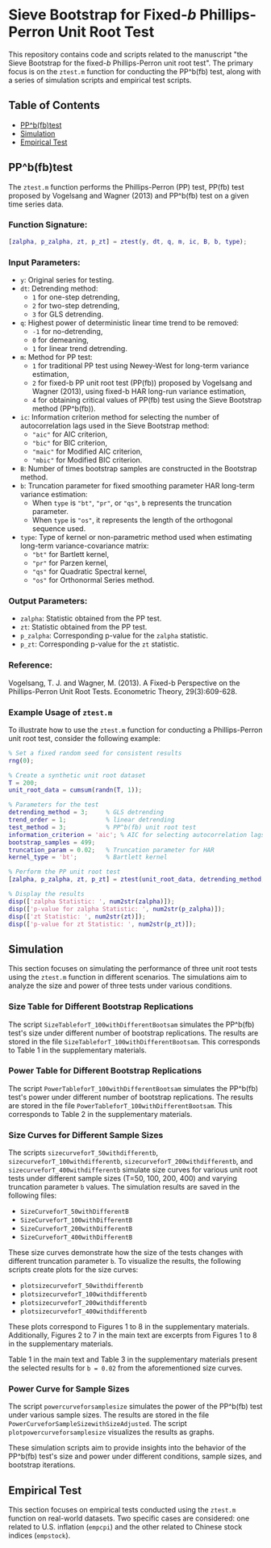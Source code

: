 # Sieve Bootstrap for Fixed-$b$ Phillips-Perron Unit Root Test

This repository contains code and scripts related to the manuscript "the Sieve Bootstrap for the fixed-$b$ Phillips-Perron unit root test". The primary focus is on the `ztest.m` function for conducting the PP^b(fb) test, along with a series of simulation scripts and empirical test scripts.

## Table of Contents

- [PP^b(fb)test](#PP^b(fb)test)
- [Simulation](#simulation)
- [Empirical Test](#empirical-test)


## PP^b(fb)test


The `ztest.m` function performs the Phillips-Perron (PP) test, PP(fb) test proposed by Vogelsang and Wagner (2013) and PP^b(fb) test on a given time series data.

### Function Signature:

```matlab
[zalpha, p_zalpha, zt, p_zt] = ztest(y, dt, q, m, ic, B, b, type);
```
### Input Parameters:

- `y`: Original series for testing.
- `dt`: Detrending method:
  - `1` for one-step detrending,
  - `2` for two-step detrending,
  - `3` for GLS detrending.
- `q`: Highest power of deterministic linear time trend to be removed:
  - `-1` for no-detrending,
  - `0` for demeaning,
  - `1` for linear trend detrending.
- `m`: Method for PP test:
  - `1` for traditional PP test using Newey-West for long-term variance estimation,
  - `2` for fixed-b PP unit root test (PP(fb)) proposed by Vogelsang and Wagner (2013), using fixed-b HAR long-run variance estimation,
  - `4` for obtaining critical values of PP(fb) test using the Sieve Bootstrap method (PP^b(fb)).
- `ic`: Information criterion method for selecting the number of autocorrelation lags used in the Sieve Bootstrap method:
  - `"aic"` for AIC criterion,
  - `"bic"` for BIC criterion,
  - `"maic"` for Modified AIC criterion,
  - `"mbic"` for Modified BIC criterion.
- `B`: Number of times bootstrap samples are constructed in the Bootstrap method.
- `b`: Truncation parameter for fixed smoothing parameter HAR long-term variance estimation:
  - When `type` is `"bt"`, `"pr"`, or `"qs"`, `b` represents the truncation parameter.
  - When `type` is `"os"`, it represents the length of the orthogonal sequence used.
- `type`: Type of kernel or non-parametric method used when estimating long-term variance-covariance matrix:
  - `"bt"` for Bartlett kernel,
  - `"pr"` for Parzen kernel,
  - `"qs"` for Quadratic Spectral kernel,
  - `"os"` for Orthonormal Series method.

### Output Parameters:

- `zalpha`: Statistic obtained from the PP test.
- `zt`: Statistic obtained from the PP test.
- `p_zalpha`: Corresponding p-value for the `zalpha` statistic.
- `p_zt`: Corresponding p-value for the `zt` statistic.

### Reference:

Vogelsang, T. J. and Wagner, M. (2013). A Fixed-b Perspective on the Phillips-Perron Unit Root Tests. Econometric Theory, 29(3):609-628.

### Example Usage of `ztest.m`

To illustrate how to use the `ztest.m` function for conducting a Phillips-Perron unit root test, consider the following example:

```matlab
% Set a fixed random seed for consistent results
rng(0);

% Create a synthetic unit root dataset
T = 200;
unit_root_data = cumsum(randn(T, 1));

% Parameters for the test
detrending_method = 3;     % GLS detrending
trend_order = 1;           % linear detrending
test_method = 3;           % PP^b(fb) unit root test
information_criterion = 'aic'; % AIC for selecting autocorrelation lags
bootstrap_samples = 499;
truncation_param = 0.02;   % Truncation parameter for HAR
kernel_type = 'bt';        % Bartlett kernel

% Perform the PP unit root test
[zalpha, p_zalpha, zt, p_zt] = ztest(unit_root_data, detrending_method, trend_order, test_method, information_criterion, bootstrap_samples, truncation_param, kernel_type);

% Display the results
disp(['zalpha Statistic: ', num2str(zalpha)]);
disp(['p-value for zalpha Statistic: ', num2str(p_zalpha)]);
disp(['zt Statistic: ', num2str(zt)]);
disp(['p-value for zt Statistic: ', num2str(p_zt)]);
```

## Simulation

This section focuses on simulating the performance of three unit root tests using the `ztest.m` function in different scenarios. The simulations aim to analyze the size and power of three tests under various conditions.


### Size Table for Different Bootstrap Replications

The script `SizeTableforT_100withDifferentBootsam` simulates the PP^b(fb) test's size under different number of bootstrap replications. The results are stored in the file `SizeTableforT_100withDifferentBootsam`. This corresponds to Table 1 in the supplementary materials.

### Power Table for Different Bootstrap Replications

The script `PowerTableforT_100withDifferentBootsam` simulates the PP^b(fb) test's power under different number of bootstrap replications. The results are stored in the file `PowerTableforT_100withDifferentBootsam`. This corresponds to Table 2 in the supplementary materials.

### Size Curves for Different Sample Sizes

The scripts `sizecurveforT_50withdifferentb`, `sizecurveforT_100withdifferentb`, `sizecurveforT_200withdifferentb`, and `sizecurveforT_400withdifferentb` simulate size curves for various unit root tests under different sample sizes (T=50, 100, 200, 400) and varying truncation parameter `b` values. The simulation results are saved in the following files:
- `SizeCurveforT_50withDifferentB`
- `SizeCurveforT_100withDifferentB`
- `SizeCurveforT_200withDifferentB`
- `SizeCurveforT_400withDifferentB`

These size curves demonstrate how the size of the tests changes with different truncation parameter `b`. To visualize the results, the following scripts create plots for the size curves:
- `plotsizecurveforT_50withdifferentb`
- `plotsizecurveforT_100withdifferentb`
- `plotsizecurveforT_200withdifferentb`
- `plotsizecurveforT_400withdifferentb`

These plots correspond to Figures 1 to 8 in the supplementary materials. Additionally, Figures 2 to 7 in the main text are excerpts from Figures 1 to 8 in the supplementary materials.

Table 1 in the main text and Table 3 in the supplementary materials present the selected results for `b = 0.02` from the aforementioned size curves.

### Power Curve for Sample Sizes

The script `powercurveforsamplesize` simulates the power of the PP^b(fb) test under various sample sizes. The results are stored in the file `PowerCurveforSampleSizewithSizeAdjusted`. The script `plotpowercurveforsamplesize` visualizes the results as graphs.

These simulation scripts aim to provide insights into the behavior of the PP^b(fb) test's size and power under different conditions, sample sizes, and bootstrap iterations.

## Empirical Test

This section focuses on empirical tests conducted using the `ztest.m` function on real-world datasets. Two specific cases are considered: one related to U.S. inflation (`empcpi`) and the other related to Chinese stock indices (`empstock`).
